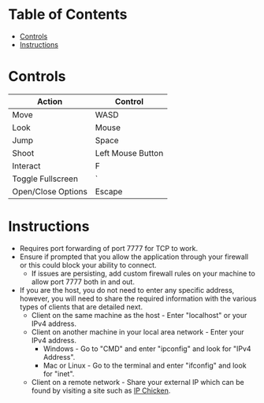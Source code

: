 ﻿# Table of Contents

- [Controls](#controls 'Controls')
- [Instructions](#instructions 'Instructions')

# Controls

| Action             | Control           |
|--------------------|-------------------|
| Move               | WASD              |
| Look               | Mouse             |
| Jump               | Space             |
| Shoot              | Left Mouse Button |
| Interact           | F                 |
| Toggle Fullscreen  | `                 |
| Open/Close Options | Escape            |

# Instructions

- Requires port forwarding of port 7777 for TCP to work.
- Ensure if prompted that you allow the application through your firewall or this could block your ability to connect.
  - If issues are persisting, add custom firewall rules on your machine to allow port 7777 both in and out.
- If you are the host, you do not need to enter any specific address, however, you will need to share the required information with the various types of clients that are detailed next.
  - Client on the same machine as the host - Enter "localhost" or your IPv4 address.
  - Client on another machine in your local area network - Enter your IPv4 address.
    - Windows - Go to "CMD" and enter "ipconfig" and look for "IPv4 Address".
    - Mac or Linux - Go to the terminal and enter "ifconfig" and look for "inet".
  - Client on a remote network - Share your external IP which can be found by visiting a site such as [IP Chicken](https://ipchicken.com/ "IP Chicken").
